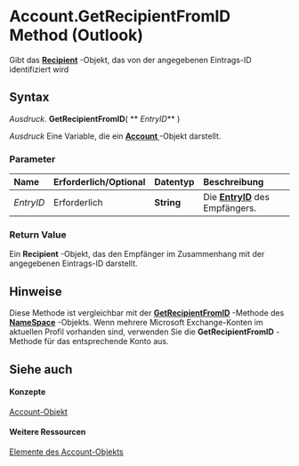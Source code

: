 
# Account.GetRecipientFromID Method (Outlook)

Gibt das  **[Recipient](8cee4d79-ec55-52a4-710b-6456944ca86d.md)** -Objekt, das von der angegebenen Eintrags-ID identifiziert wird


## Syntax

 _Ausdruck_. **GetRecipientFromID**( ** _EntryID_** )

 _Ausdruck_ Eine Variable, die ein **[Account ](f624438c-4e45-2822-18b6-bfe8074a33c0.md)** -Objekt darstellt.


### Parameter



|**Name**|**Erforderlich/Optional**|**Datentyp**|**Beschreibung**|
|:-----|:-----|:-----|:-----|
| _EntryID_|Erforderlich|**String**|Die  **[EntryID](f71d384c-6e1c-f96c-1415-cf21a0c26712.md)** des Empfängers.|

### Return Value

Ein  **Recipient** -Objekt, das den Empfänger im Zusammenhang mit der angegebenen Eintrags-ID darstellt.


## Hinweise

Diese Methode ist vergleichbar mit der  **[GetRecipientFromID](8475e869-ce1f-cd10-0c02-79a6dd5f9a8e.md)** -Methode des **[NameSpace](f0dcaa19-07f5-5d42-a3bf-2e42b7885644.md)** -Objekts. Wenn mehrere Microsoft Exchange-Konten im aktuellen Profil vorhanden sind, verwenden Sie die **GetRecipientFromID** -Methode für das entsprechende Konto aus.


## Siehe auch


#### Konzepte


[Account-Objekt](f624438c-4e45-2822-18b6-bfe8074a33c0.md)
#### Weitere Ressourcen


[Elemente des Account-Objekts](http://msdn.microsoft.com/library/37759c57-d1ec-775c-cbe6-75c8f314d196%28Office.15%29.aspx)